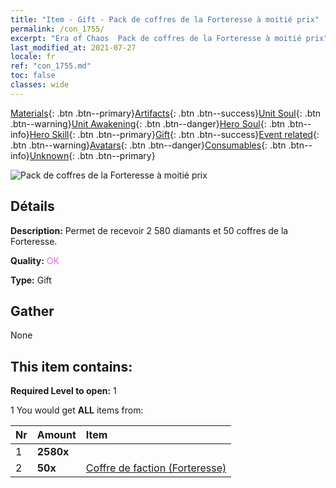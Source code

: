 ```yaml
---
title: "Item - Gift - Pack de coffres de la Forteresse à moitié prix"
permalink: /con_1755/
excerpt: "Era of Chaos  Pack de coffres de la Forteresse à moitié prix"
last_modified_at: 2021-07-27
locale: fr
ref: "con_1755.md"
toc: false
classes: wide
---
```

 [Materials](/ItemsFR/){: .btn .btn--primary}[Artifacts](/ItemsFR/Artifacts/){: .btn .btn--success}[Unit Soul](/ItemsFR/UnitSoul/){: .btn .btn--warning}[Unit Awakening](/ItemsFR/UnitAwakening/){: .btn .btn--danger}[Hero Soul](/ItemsFR/HeroSoul/){: .btn .btn--info}[Hero Skill](/ItemsFR/HeroSkill/){: .btn .btn--primary}[Gift](/ItemsFR/Gift/){: .btn .btn--success}[Event related](/ItemsFR/Events/){: .btn .btn--warning}[Avatars](/ItemsFR/Avatars/){: .btn .btn--danger}[Consumables](/ItemsFR/Consumables/){: .btn .btn--info}[Unknown](/ItemsFR/Unknown/){: .btn .btn--primary}

 ![Pack de coffres de la Forteresse à moitié prix](/images/t/i_907196.png)

## Détails
 **Description:** Permet de recevoir 2 580 diamants et 50 coffres de la Forteresse.

 **Quality:** <span style="color: #DA70D6">OK</span>

 **Type:** Gift

## Gather

  None

## This item contains:

 **Required Level to open:** 1

 1 You would get **ALL** items  from:

  | Nr | Amount |     Item    |
  |:---|:-------|:------------|
  | 1 |  **2580x** | <i class="fas fa-gem"/> |  | 
  | 2 |  **50x** | [Coffre de faction (Forteresse)](/ItemsFR/con_1277/) |  | 
